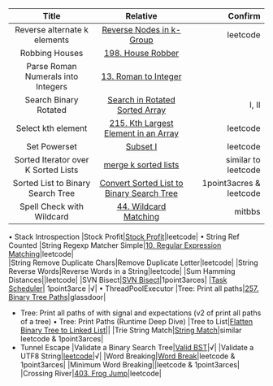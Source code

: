  | Title                              | Relative | Confirm |
 |:----------------------------------:|:--------:|--------:|
 |Reverse alternate k elements|[Reverse Nodes in k-Group](Reverse_Nodes_in_k-Group.swift)|leetcode|
 |Robbing Houses|[198. House Robber](House_Robber.swift)||
 |Parse Roman Numerals into Integers|[13. Roman to Integer](Roman_to_Integer.swift)||
 |Search Binary Rotated|[Search in Rotated Sorted Array](Search_in_Rotated_Sorted_Array.swift)|I, II|
 |Select kth element|[215. Kth Largest Element in an Array](Kth_Largest_Element_in_an_Array.swift)|leetcode|
 |Set Powerset|[Subset I](Subset_I.swift)|leetcode|
 |Sorted Iterator over K Sorted Lists|[merge k sorted lists](Merge_k_Sorted_Lists.swift)|similar to leetcode|
 |Sorted List to Binary Search Tree|[Convert Sorted List to Binary Search Tree](Convert_Sorted_List_to_Binary_Search_Tree.swift)|1point3acres & leetcode|
 |Spell Check with Wildcard|[44. Wildcard Matching](Wildcard_Matching.swift)|mitbbs|
•  Stack Introspection
 |Stock Profit|[Stock Profit](Stock_Profit.swift)|leetcode|
• String Ref Counted
 |String Regexp Matcher Simple|[10. Regular Expression Matching](Regular_Expression_Matching.swift)|leetcode|                                      
 |String Remove Duplicate Chars|Remove Duplicate Letter|leetcode|
 |String Reverse Words|Reverse Words in a String|leetcode|
 |Sum Hamming Distances||leetcode|
 |SVN Bisect|[SVN Bisect](SVN_Bisect.swift)|1point3arces|
 |[Task Scheduler](Task_Scheduler.swift)| 1point3arce |√|
• ThreadPoolExecutor
 |Tree: Print all paths|[257. Binary Tree Paths](Binary_Tree_Paths.swift)|glassdoor|
-  Tree: Print all paths of with signal and expectations (v2 of print all paths of a tree)
•  Tree: Print Paths (Runtime Deep Dive)
 |Tree to List|[Flatten Binary Tree to Linked List](Flatten_Binary_Tree_to_Linked_List.swift)||
 |Trie String Match|[String Match](String_Match.swift)|similar leetcode & 1point3arces|
- Tunnel Escape
 |Validate a Binary Search Tree|[Valid BST](Valid_Binary_Search_Tree.swift)|√|
 |Validate a UTF8 String|[leetcode](UTF-8_Validation.swift)|√|
 |Word Breaking|[Word Break](Word_Break.swift)|leetcode & 1point3arces|
 |Minimum Word Breaking||leetcode & 1point3arces|
 |Crossing River|[403. Frog Jump](Frog_Jump.swift)|leetcode|
